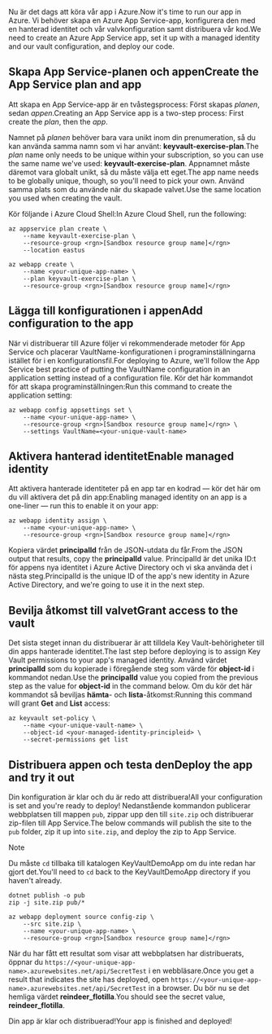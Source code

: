 <span data-ttu-id="7d7df-101">Nu är det dags att köra vår app i Azure.</span><span class="sxs-lookup"><span data-stu-id="7d7df-101">Now it's time to run our app in Azure.</span></span> <span data-ttu-id="7d7df-102">Vi behöver skapa en Azure App Service-app, konfigurera den med en hanterad identitet och vår valvkonfiguration samt distribuera vår kod.</span><span class="sxs-lookup"><span data-stu-id="7d7df-102">We need to create an Azure App Service app, set it up with a managed identity and our vault configuration, and deploy our code.</span></span>

## <a name="create-the-app-service-plan-and-app"></a><span data-ttu-id="7d7df-103">Skapa App Service-planen och appen</span><span class="sxs-lookup"><span data-stu-id="7d7df-103">Create the App Service plan and app</span></span>

<span data-ttu-id="7d7df-104">Att skapa en App Service-app är en tvåstegsprocess: Först skapas *planen*, sedan *appen*.</span><span class="sxs-lookup"><span data-stu-id="7d7df-104">Creating an App Service app is a two-step process: First create the *plan*, then the *app*.</span></span>

<span data-ttu-id="7d7df-105">Namnet på *planen* behöver bara vara unikt inom din prenumeration, så du kan använda samma namn som vi har använt: **keyvault-exercise-plan**.</span><span class="sxs-lookup"><span data-stu-id="7d7df-105">The *plan* name only needs to be unique within your subscription, so you can use the same name we've used: **keyvault-exercise-plan**.</span></span> <span data-ttu-id="7d7df-106">Appnamnet måste däremot vara globalt unikt, så du måste välja ett eget.</span><span class="sxs-lookup"><span data-stu-id="7d7df-106">The app name needs to be globally unique, though, so you'll need to pick your own.</span></span> <span data-ttu-id="7d7df-107">Använd samma plats som du använde när du skapade valvet.</span><span class="sxs-lookup"><span data-stu-id="7d7df-107">Use the same location you used when creating the vault.</span></span>

<span data-ttu-id="7d7df-108">Kör följande i Azure Cloud Shell:</span><span class="sxs-lookup"><span data-stu-id="7d7df-108">In Azure Cloud Shell, run the following:</span></span>

```azurecli
az appservice plan create \
    --name keyvault-exercise-plan \
    --resource-group <rgn>[Sandbox resource group name]</rgn>
    --location eastus

az webapp create \
    --name <your-unique-app-name> \
    --plan keyvault-exercise-plan \
    --resource-group <rgn>[Sandbox resource group name]</rgn>
```

## <a name="add-configuration-to-the-app"></a><span data-ttu-id="7d7df-109">Lägga till konfigurationen i appen</span><span class="sxs-lookup"><span data-stu-id="7d7df-109">Add configuration to the app</span></span>

<span data-ttu-id="7d7df-110">När vi distribuerar till Azure följer vi rekommenderade metoder för App Service och placerar VaultName-konfigurationen i programinställningarna istället för i en konfigurationsfil.</span><span class="sxs-lookup"><span data-stu-id="7d7df-110">For deploying to Azure, we'll follow the App Service best practice of putting the VaultName configuration in an application setting instead of a configuration file.</span></span> <span data-ttu-id="7d7df-111">Kör det här kommandot för att skapa programinställningen:</span><span class="sxs-lookup"><span data-stu-id="7d7df-111">Run this command to create the application setting:</span></span>

```azurecli
az webapp config appsettings set \
    --name <your-unique-app-name> \
    --resource-group <rgn>[Sandbox resource group name]</rgn> \
    --settings VaultName=<your-unique-vault-name>
```

## <a name="enable-managed-identity"></a><span data-ttu-id="7d7df-112">Aktivera hanterad identitet</span><span class="sxs-lookup"><span data-stu-id="7d7df-112">Enable managed identity</span></span>

<span data-ttu-id="7d7df-113">Att aktivera hanterade identiteter på en app tar en kodrad &mdash; kör det här om du vill aktivera det på din app:</span><span class="sxs-lookup"><span data-stu-id="7d7df-113">Enabling managed identity on an app is a one-liner &mdash; run this to enable it on your app:</span></span>

```azurecli
az webapp identity assign \
    --name <your-unique-app-name> \
    --resource-group <rgn>[Sandbox resource group name]</rgn>
```

<span data-ttu-id="7d7df-114">Kopiera värdet **principalId** från de JSON-utdata du får.</span><span class="sxs-lookup"><span data-stu-id="7d7df-114">From the JSON output that results, copy the **principalId** value.</span></span> <span data-ttu-id="7d7df-115">PrincipalId är det unika ID:t för appens nya identitet i Azure Active Directory och vi ska använda det i nästa steg.</span><span class="sxs-lookup"><span data-stu-id="7d7df-115">PrincipalId is the unique ID of the app's new identity in Azure Active Directory, and we're going to use it in the next step.</span></span>

## <a name="grant-access-to-the-vault"></a><span data-ttu-id="7d7df-116">Bevilja åtkomst till valvet</span><span class="sxs-lookup"><span data-stu-id="7d7df-116">Grant access to the vault</span></span>

<span data-ttu-id="7d7df-117">Det sista steget innan du distribuerar är att tilldela Key Vault-behörigheter till din apps hanterade identitet.</span><span class="sxs-lookup"><span data-stu-id="7d7df-117">The last step before deploying is to assign Key Vault permissions to your app's managed identity.</span></span> <span data-ttu-id="7d7df-118">Använd värdet **principalId** som du kopierade i föregående steg som värde för **object-id** i kommandot nedan.</span><span class="sxs-lookup"><span data-stu-id="7d7df-118">Use the **principalId** value you copied from the previous step as the value for **object-id** in the command below.</span></span> <span data-ttu-id="7d7df-119">Om du kör det här kommandot så beviljas **hämta**- och **lista**-åtkomst:</span><span class="sxs-lookup"><span data-stu-id="7d7df-119">Running this command will grant **Get** and **List** access:</span></span>

```azurecli
az keyvault set-policy \
    --name <your-unique-vault-name> \
    --object-id <your-managed-identity-principleid> \
    --secret-permissions get list
```

## <a name="deploy-the-app-and-try-it-out"></a><span data-ttu-id="7d7df-120">Distribuera appen och testa den</span><span class="sxs-lookup"><span data-stu-id="7d7df-120">Deploy the app and try it out</span></span>

<span data-ttu-id="7d7df-121">Din konfiguration är klar och du är redo att distribuera!</span><span class="sxs-lookup"><span data-stu-id="7d7df-121">All your configuration is set and you're ready to deploy!</span></span> <span data-ttu-id="7d7df-122">Nedanstående kommandon publicerar webbplatsen till mappen `pub`, zippar upp den till `site.zip` och distribuerar zip-filen till App Service.</span><span class="sxs-lookup"><span data-stu-id="7d7df-122">The below commands will publish the site to the `pub` folder, zip it up into `site.zip`, and deploy the zip to App Service.</span></span>

> [!NOTE]
> <span data-ttu-id="7d7df-123">Du måste `cd` tillbaka till katalogen KeyVaultDemoApp om du inte redan har gjort det.</span><span class="sxs-lookup"><span data-stu-id="7d7df-123">You'll need to `cd` back to the KeyVaultDemoApp directory if you haven't already.</span></span>

```azurecli
dotnet publish -o pub
zip -j site.zip pub/*

az webapp deployment source config-zip \
    --src site.zip \
    --name <your-unique-app-name> \
    --resource-group <rgn>[Sandbox resource group name]</rgn>
```

<span data-ttu-id="7d7df-124">När du har fått ett resultat som visar att webbplatsen har distribuerats, öppnar du `https://<your-unique-app-name>.azurewebsites.net/api/SecretTest` i en webbläsare.</span><span class="sxs-lookup"><span data-stu-id="7d7df-124">Once you get a result that indicates the site has deployed, open `https://<your-unique-app-name>.azurewebsites.net/api/SecretTest` in a browser.</span></span> <span data-ttu-id="7d7df-125">Du bör nu se det hemliga värdet **reindeer_flotilla**.</span><span class="sxs-lookup"><span data-stu-id="7d7df-125">You should see the secret value, **reindeer_flotilla**.</span></span>

<span data-ttu-id="7d7df-126">Din app är klar och distribuerad!</span><span class="sxs-lookup"><span data-stu-id="7d7df-126">Your app is finished and deployed!</span></span>